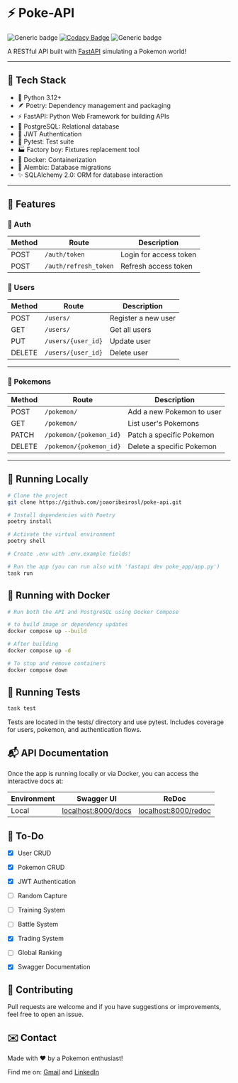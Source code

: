 # ⚡ Poke-API
![Generic badge](https://img.shields.io/badge/maintainer-joaoribeirosl-purple.svg)
[![Codacy Badge](https://app.codacy.com/project/badge/Grade/f7e98070888c40018976c58c13c2e0e9)](https://app.codacy.com/gh/joaoribeirosl/poke-api-py/dashboard?utm_source=gh&utm_medium=referral&utm_content=&utm_campaign=Badge_grade)
![Generic badge](https://img.shields.io/badge/version-1.0.0-green.svg)

A RESTful API built with [FastAPI](https://fastapi.tiangolo.com/) simulating a Pokemon world!

---

## 🚀 Tech Stack

- 🐍 Python 3.12+
- 🪶 Poetry: Dependency management and packaging
- ⚡ FastAPI: Python Web Framework for building APIs
- 🐘 PostgreSQL: Relational database
- 🔐 JWT Authentication
- 🧪 Pytest: Test suite
- 🏭 Factory boy: Fixtures replacement tool
- 🐳 Docker: Containerization 
- 📄 Alembic: Database migrations
- ✨ SQLAlchemy 2.0: ORM for database interaction

---

## 🧠 Features

### 🔑 Auth
| Method | Route            | Description                        |
|--------|------------------|------------------------------------|
| POST   | `/auth/token`            | Login for access token     |
| POST   | `/auth/refresh_token`    | Refresh access token       |


### 👤 Users
| Method | Route            | Description                        |
|--------|------------------|------------------------------------|
| POST     | `/users/`           | Register a new user           |
| GET      | `/users/`           | Get all users                 |
| PUT      | `/users/{user_id}`  | Update user                   |
| DELETE   | `/users/{user_id}`  | Delete user                   |

---

### 🧬 Pokemons
| Method | Route               | Description                         |
|--------|---------------------|-------------------------------------|
| POST   | `/pokemon/`                | Add a new Pokemon to user    |
| GET    | `/pokemon/`                | List user's Pokemons         |
| PATCH  | `/pokemon/{pokemon_id}`    | Patch a specific Pokemon     |
| DELETE | `/pokemon/{pokemon_id}`    | Delete a specific Pokemon    |

---



## 🧪 Running Locally

```bash
# Clone the project
git clone https://github.com/joaoribeirosl/poke-api.git

# Install dependencies with Poetry
poetry install

# Activate the virtual environment
poetry shell

# Create .env with .env.example fields!

# Run the app (you can run also with 'fastapi dev poke_app/app.py')
task run 
```

## 🐳 Running with Docker 

```bash
# Run both the API and PostgreSQL using Docker Compose

# to build image or dependency updates
docker compose up --build

# After building
docker compose up -d

# To stop and remove containers
docker compose down
```

## 🧪 Running Tests
```bash
task test
```

Tests are located in the tests/ directory and use pytest.
Includes coverage for users, pokemon, and authentication flows.

## 📬 API Documentation

Once the app is running locally or via Docker, you can access the interactive docs at:


| Environment | Swagger UI                         | ReDoc                              |
|-------------|-------------------------------------|------------------------------------|
| Local       | [localhost:8000/docs](http://localhost:8000/docs) | [localhost:8000/redoc](http://localhost:8000/redoc) |



## 📌 To-Do

- [x] User CRUD
- [x] Pokemon CRUD
- [x] JWT Authentication
- [ ] Random Capture
- [ ] Training System
- [ ] Battle System
- [x] Trading System
- [ ] Global Ranking
- [x] Swagger Documentation


## 🙌 Contributing
Pull requests are welcome and if you have suggestions or improvements, feel free to open an issue.

## ✉️ Contact
Made with ❤️ by a Pokemon enthusiast! 

Find me on: [Gmail](mailto:joaoribeiroslira@gmail.com) and [LinkedIn](https://www.linkedin.com/in/joaoribeirosl)

